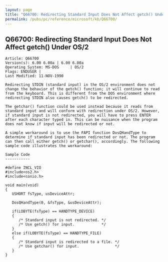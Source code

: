 ```yaml
---
layout: page
title: "Q66700: Redirecting Standard Input Does Not Affect getch() Under OS/2"
permalink: /pubs/pc/reference/microsoft/kb/Q66700/
---
```


## Q66700: Redirecting Standard Input Does Not Affect getch() Under OS/2

	Article: Q66700
	Version(s): 6.00 6.00a | 6.00 6.00a
	Operating System: MS-DOS     | OS/2
	Flags: ENDUSER |
	Last Modified: 11-NOV-1990
	
	Redirecting STDIN (standard input) in the OS/2 environment does not
	change the behavior of the getch() function; it will continue to read
	from the keyboard. This is different from the DOS environment where
	redirecting STDIN also causes getch() to be redirected.
	
	The getchar() function could be used instead because it reads from
	standard input and will conform with redirection under OS/2. However,
	if standard input is not redirected, you will have to press ENTER
	after each character typed in. This can be nuisance when the program
	does not know if input will be redirected or not.
	
	A simple workaround is to use the FAPI function DosQHandType to
	determine if standard input has been redirected or not. The program
	can then call either getch() or getchar(), accordingly. The following
	sample code illustrates the workaround:
	
	Sample Code
	-----------
	
	#define INCL_VIO
	#include<os2.h>
	#include<conio.h>
	
	void main(void)
	{
	   USHORT fsType, usDeviceAttr;
	
	   DosQHandType(0, &fsType, &usDeviceAttr);
	
	   if(LOBYTE(fsType) == HANDTYPE_DEVICE)
	   {
	      /* Standard input is not redirected. */
	      /* Use getch() for input.            */
	   }
	   else if(LOBYTE(fsType) == HANDTYPE_FILE)
	   {
	      /* Standard input is redirected to a file. */
	      /* Use getchar() for input.                */
	   }
	}

